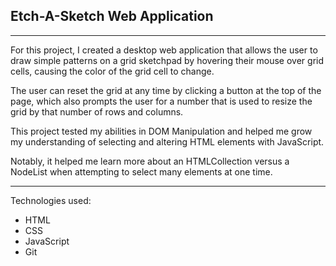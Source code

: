 ## Etch-A-Sketch Web Application

---

For this project, I created a desktop web application that allows the user to draw simple patterns on a grid sketchpad by hovering their mouse over grid cells, causing the color of the grid cell to change.

The user can reset the grid at any time by clicking a button at the top of the page, which also prompts the user for a number that is used to resize the grid by that number of rows and columns.

This project tested my abilities in DOM Manipulation and helped me grow my understanding of selecting and altering HTML elements with JavaScript.  

Notably, it helped me learn more about an HTMLCollection versus a NodeList when attempting to select many elements at one time. 

---

Technologies used:
  - HTML
  - CSS
  - JavaScript
  - Git
